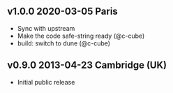 v1.0.0 2020-03-05 Paris
-----------------------

* Sync with upstream
* Make the code safe-string ready (@c-cube)
* build: switch to dune (@c-cube)


v0.9.0 2013-04-23 Cambridge (UK)
--------------------------------

* Initial public release
